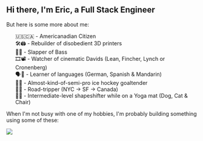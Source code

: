 <h2 align="left">
  Hi there, I'm Eric, a Full Stack Engineer
</h2>

<p align="left">
  But here is some more about me:
</p>

<ul align="center" style="list-style-type:none;">
  <li align="left">🇺🇸🇨🇦 - Americanadian Citizen</li>
  <li align="left">🛠️🖨️ - Rebuilder of disobedient 3D printers</li>
  <li align="left">👋🎸 - Slapper of Bass</li>
  <li align="left">🎞️📽️ - Watcher of cinematic Davids (Lean, Fincher, Lynch or Cronenberg)</li>
  <li align="left">🗣️🙉 - Learner of languages (German, Spanish & Mandarin)</li>
  <li align="left">🫷🥅 - Almost-kind-of-semi-pro ice hockey goaltender</li>
  <li align="left">🚦🚙 - Road-tripper (NYC -> SF -> Canada)</li>
  <li align="left">🧘👹 - Intermediate-level shapeshifter while on a Yoga mat (Dog, Cat & Chair)</li>
</ul>

<p align="left">
  When I'm not busy with one of my hobbies, I'm probably building something using some of these: 
</p>

<p align="left">
  <a href="https://skillicons.dev">
    <img src="https://skillicons.dev/icons?i=js,ts,react,redux,nextjs,nodejs,express,postman,jest,html,css,tailwind,sass,postgres,mongodb,prisma,webpack,vite,git,github,githubactions,aws,docker,kubernetes,prometheus,grafana&perline=13" />
  </a>
</p>

<!--
**Ericesposito/Ericesposito** is a ✨ _special_ ✨ repository because its `README.md` (this file) appears on your GitHub profile.

Here are some ideas to get you started:

- 🔭 I’m currently working on ...
- 🌱 I’m currently learning ...
- 👯 I’m looking to collaborate on ...
- 🤔 I’m looking for help with ...
- 💬 Ask me about ...
- 📫 How to reach me: ...
- 😄 Pronouns: ...
- ⚡ Fun fact: ...
-->
